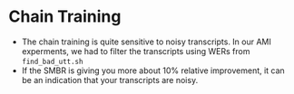 # Chain Training
- The chain training is quite sensitive to noisy transcripts. In our AMI experments, we had to filter the transcripts using WERs from `find_bad_utt.sh`
- If the SMBR is giving you more about 10% relative improvement, it can be an indication that your transcripts are noisy.